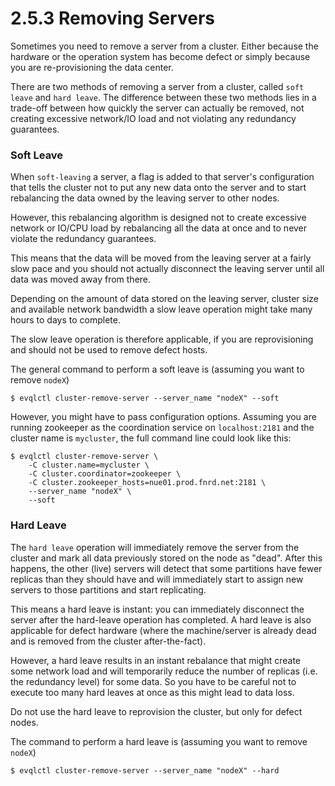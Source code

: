 2.5.3 Removing Servers
======================

Sometimes you need to remove a server from a cluster. Either because the hardware
or the operation system has become defect or simply because you are re-provisioning
the data center.

There are two methods of removing a server from a cluster, called `soft leave`
and `hard leave`. The difference between these two methods lies in a trade-off
between how quickly the server can actually be removed, not creating excessive
network/IO load and not violating any redundancy guarantees.

### Soft Leave

When `soft-leaving` a server, a flag is added to that server's configuration that
tells the cluster not to put any new data onto the server and to start rebalancing
the data owned by the leaving server to other nodes.

However, this rebalancing algorithm is designed not to create excessive network
or IO/CPU load by rebalancing all the data at once and to never violate the
redundancy guarantees.

This means that the data will be moved from the leaving server at a fairly slow
pace and you should not actually disconnect the leaving server until all data was
moved away from there.

Depending on the amount of data stored on the leaving server, cluster size and
available network bandwidth a slow leave operation might take many hours to days
to complete.

The slow leave operation is therefore applicable, if you are reprovisioning and
should not be used to remove defect hosts.

The general command to perform a soft leave is (assuming you want to remove `nodeX`)

    $ evqlctl cluster-remove-server --server_name "nodeX" --soft

However, you might have to pass configuration options. Assuming you are running
zookeeper as the coordination service on `localhost:2181` and the cluster name
is `mycluster`, the full command line could look like this:

    $ evqlctl cluster-remove-server \
        -C cluster.name=mycluster \
        -C cluster.coordinator=zookeeper \
        -C cluster.zookeeper_hosts=nue01.prod.fnrd.net:2181 \
        --server_name "nodeX" \
        --soft


### Hard Leave

The `hard leave` operation will immediately remove the server from the cluster
and mark all data previously stored on the node as "dead". After this happens,
the other (live) servers will detect that some partitions have fewer replicas
than they should have and will immediately start to assign new servers to those
partitions and start replicating.

This means a hard leave is instant: you can immediately disconnect the server
after the hard-leave operation has completed. A hard leave is also applicable
for defect hardware (where the machine/server is already dead and is removed from
  the cluster after-the-fact).

However, a hard leave results in an instant rebalance that might create some
network load and will temporarily reduce the number of replicas
(i.e. the redundancy level) for some data. So you have to be careful not to
execute too many hard leaves at once as this might lead to data loss.

Do not use the hard leave to reprovision the cluster, but only for defect nodes.

The command to perform a hard leave is (assuming you want to remove `nodeX`)

    $ evqlctl cluster-remove-server --server_name "nodeX" --hard
